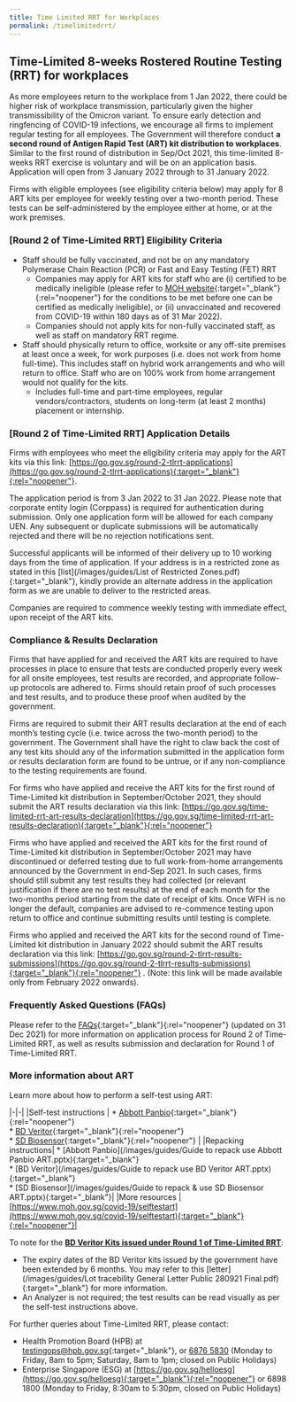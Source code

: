 ```yaml
---
title: Time Limited RRT for Workplaces
permalink: /timelimitedrrt/
---
```

## Time-Limited 8-weeks Rostered Routine Testing (RRT) for workplaces

As more employees return to the workplace from 1 Jan 2022, there could be higher risk of workplace transmission, particularly given the higher transmissibility of the Omicron variant. To ensure early detection and ringfencing of COVID-19 infections, we encourage all firms to implement regular testing for all employees. The Government will therefore conduct <b>a second round of Antigen Rapid Test (ART) kit distribution to workplaces</b>. Similar to the first round of distribution in Sep/Oct 2021, this time-limited 8-weeks RRT exercise is voluntary and will be on an application basis. Application will open from 3 January 2022 through to 31 January 2022.

Firms with eligible employees (see eligibility criteria below) may apply for 8 ART kits per employee for weekly testing over a two-month period. These tests can be self-administered by the employee either at home, or at the work premises.

### [Round 2 of Time-Limited RRT] Eligibility Criteria

- Staff should be fully vaccinated, and not be on any mandatory Polymerase Chain Reaction (PCR) or Fast and Easy Testing (FET) RRT
    - Companies may apply for ART kits for staff who are (i) certified to be medically ineligible (please refer to [MOH website](https://www.moh.gov.sg/docs/librariesprovider5/default-document-library/annex-bb44528cbc27b4ceb9571fb222a0c5777.pdf){:target="_blank"}{:rel="noopener"} for the conditions to be met before one can be certified as medically ineligible), or (ii) unvaccinated and recovered from COVID-19 within 180 days as of 31 Mar 2022). 
    - Companies should not apply kits for non-fully vaccinated staff, as well as staff on mandatory RRT regime.
- Staff should physically return to office, worksite or any off-site premises at least once a week, for work purposes (i.e. does not work from home full-time). This includes staff on hybrid work arrangements and who will return to office. Staff who are on 100% work from home arrangement would not qualify for the kits.
    - Includes full-time and part-time employees, regular vendors/contractors, students on long-term (at least 2 months) placement or internship. 

### [Round 2 of Time-Limited RRT] Application Details

Firms with employees who meet the eligibility criteria may apply for the ART kits via this link: [https://go.gov.sg/round-2-tlrrt-applications](https://go.gov.sg/round-2-tlrrt-applications){:target="_blank"}{:rel="noopener"}. 

The application period is from 3 Jan 2022 to 31 Jan 2022. Please note that corporate entity login (Corppass) is required for authentication during submission. Only one application form will be allowed for each company UEN. Any subsequent or duplicate submissions will be automatically rejected and there will be no rejection notifications sent.

Successful applicants will be informed of their delivery up to 10 working days from the time of application. If your address is in a restricted zone as stated in this [list](/images/guides/List of Restricted Zones.pdf){:target="_blank"}, kindly provide an alternate address in the application form as we are unable to deliver to the restricted areas. 

Companies are required to commence weekly testing with immediate effect, upon receipt of the ART kits. 


### Compliance & Results Declaration

Firms that have applied for and received the ART kits are required to have processes in place to ensure that tests are conducted properly every week for all onsite employees, test results are recorded, and appropriate follow-up protocols are adhered to. Firms should retain proof of such processes and test results, and to produce these proof when audited by the government. 

Firms are required to submit their ART results declaration at the end of each month’s testing cycle (i.e. twice across the two-month period) to the government. The Government shall have the right to claw back the cost of any test kits should any of the information submitted in the application form or results declaration form are found to be untrue, or if any non-compliance to the testing requirements are found.

For firms who have applied and receive the ART kits for the first round of Time-Limited kit distribution in September/October 2021, they should submit the ART results declaration via this link: [https://go.gov.sg/time-limited-rrt-art-results-declaration](https://go.gov.sg/time-limited-rrt-art-results-declaration){:target="_blank"}{:rel="noopener"} 

Firms who have applied and received the ART kits for the first round of Time-Limited kit distribution in September/October 2021 may have discontinued or deferred testing due to full work-from-home arrangements announced by the Government in end-Sep 2021. In such cases, firms should still submit any test results they had collected (or relevant justification if there are no test results) at the end of each month for the two-months period starting from the date of receipt of kits. Once WFH is no longer the default, companies are advised to re-commence testing upon return to office and continue submitting results until testing is complete.

Firms who applied and received the ART kits for the second round of Time-Limited kit distribution in January 2022 should submit the ART results declaration via this link: [https://go.gov.sg/round-2-tlrrt-results-submissions](https://go.gov.sg/round-2-tlrrt-results-submissions){:target="_blank"}{:rel="noopener"} . (Note: this link will be made available only from February 2022 onwards).

### Frequently Asked Questions (FAQs)

Please refer to the [FAQs](/covid-19-faqs/time-limited-rrt-for-workplaces-round2){:target="_blank"}{:rel="noopener"} (updated on 31 Dec 2021) for more information on application process for Round 2 of Time-Limited RRT, as well as results submission and declaration for Round 1 of Time-Limited RRT.

### More information about ART
Learn more about how to perform a self-test using ART:

|-|-|
|Self-test instructions | * [Abbott Panbio](https://go.gov.sg/abbott-panbio){:target="_blank"}{:rel="noopener"}<br> * [BD Veritor](https://go.gov.sg/bd-veritor){:target="_blank"}{:rel="noopener"}<br> * [SD Biosensor](https://go.gov.sg/sd-biosensor){:target="_blank"}{:rel="noopener"} |
|Repacking instructions| * [Abbott Panbio](/images/guides/Guide to repack use Abbott Panbio ART.pptx){:target="_blank"}<br> * [BD Veritor](/images/guides/Guide to repack  use BD Veritor ART.pptx){:target="_blank"}<br> * [SD Biosensor](/images/guides/Guide to repack & use SD Biosensor ART.pptx){:target="_blank"}|
|More resources | [https://www.moh.gov.sg/covid-19/selftestart](https://www.moh.gov.sg/covid-19/selftestart){:target="_blank"}{:rel="noopener"}|

To note for the <u><b>BD Veritor Kits issued under Round 1 of Time-Limited RRT</b></u>: 
* The expiry dates of the BD Veritor kits issued by the government have been extended by 6 months. You may refer to this [letter](/images/guides/Lot tracebility General Letter Public 280921 Final.pdf){:target="_blank"} for more information. 
* An Analyzer is not required; the test results can be read visually as per the self-test instructions above.

For further queries about Time-Limited RRT, please contact:
- Health Promotion Board (HPB) at [testingops@hpb.gov.sg](mailto:testingops@hpb.gov.sg){:target="_blank"}, or [6876 5830](tel:+6568765830) (Monday to Friday, 8am to 5pm; Saturday, 8am to 1pm; closed on Public Holidays)
- Enterprise Singapore (ESG) at [https://go.gov.sg/helloesg](https://go.gov.sg/helloesg){:target="_blank"}{:rel="noopener"} or 6898 1800 (Monday to Friday, 8:30am to 5:30pm, closed on Public Holidays)
